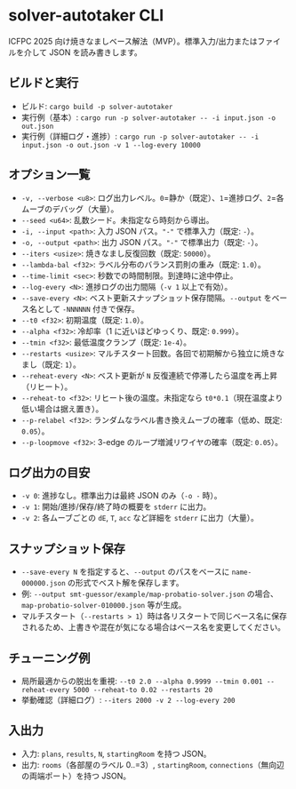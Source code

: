 # solver-autotaker CLI

ICFPC 2025 向け焼きなましベース解法（MVP）。標準入力/出力またはファイルを介して JSON を読み書きします。

## ビルドと実行
- ビルド: `cargo build -p solver-autotaker`
- 実行例（基本）: `cargo run -p solver-autotaker -- -i input.json -o out.json`
- 実行例（詳細ログ・進捗）: `cargo run -p solver-autotaker -- -i input.json -o out.json -v 1 --log-every 10000`

## オプション一覧
- `-v, --verbose <u8>`: ログ出力レベル。`0`=静か（既定）、`1`=進捗ログ、`2`=各ムーブのデバッグ（大量）。
- `--seed <u64>`: 乱数シード。未指定なら時刻から導出。
- `-i, --input <path>`: 入力 JSON パス。`"-"` で標準入力（既定: `-`）。
- `-o, --output <path>`: 出力 JSON パス。`"-"` で標準出力（既定: `-`）。
- `--iters <usize>`: 焼きなまし反復回数（既定: `50000`）。
- `--lambda-bal <f32>`: ラベル分布のバランス罰則の重み（既定: `1.0`）。
- `--time-limit <sec>`: 秒数での時間制限。到達時に途中停止。
- `--log-every <N>`: 進捗ログの出力間隔（`-v 1` 以上で有効）。
- `--save-every <N>`: ベスト更新スナップショット保存間隔。`--output` をベース名として `-NNNNNN` 付きで保存。
- `--t0 <f32>`: 初期温度（既定: `1.0`）。
- `--alpha <f32>`: 冷却率（1 に近いほどゆっくり、既定: `0.999`）。
- `--tmin <f32>`: 最低温度クランプ（既定: `1e-4`）。
- `--restarts <usize>`: マルチスタート回数。各回で初期解から独立に焼きなまし（既定: `1`）。
- `--reheat-every <N>`: ベスト更新が `N` 反復連続で停滞したら温度を再上昇（リヒート）。
- `--reheat-to <f32>`: リヒート後の温度。未指定なら `t0*0.1`（現在温度より低い場合は据え置き）。
- `--p-relabel <f32>`: ランダムなラベル書き換えムーブの確率（低め、既定: `0.05`）。
- `--p-loopmove <f32>`: 3-edge のループ増減リワイヤの確率（既定: `0.05`）。

## ログ出力の目安
- `-v 0`: 進捗なし。標準出力は最終 JSON のみ（`-o -` 時）。
- `-v 1`: 開始/進捗/保存/終了時の概要を `stderr` に出力。
- `-v 2`: 各ムーブごとの `dE`, `T`, `acc` など詳細を `stderr` に出力（大量）。

## スナップショット保存
- `--save-every N` を指定すると、`--output` のパスをベースに `name-000000.json` の形式でベスト解を保存します。
- 例: `--output smt-guessor/example/map-probatio-solver.json` の場合、`map-probatio-solver-010000.json` 等が生成。
- マルチスタート（`--restarts > 1`）時は各リスタートで同じベース名に保存されるため、上書きや混在が気になる場合はベース名を変更してください。

## チューニング例
- 局所最適からの脱出を重視: `--t0 2.0 --alpha 0.9999 --tmin 0.001 --reheat-every 5000 --reheat-to 0.02 --restarts 20`
- 挙動確認（詳細ログ）: `--iters 2000 -v 2 --log-every 200`

## 入出力
- 入力: `plans`, `results`, `N`, `startingRoom` を持つ JSON。
- 出力: `rooms`（各部屋のラベル 0..=3）, `startingRoom`, `connections`（無向辺の両端ポート）を持つ JSON。
